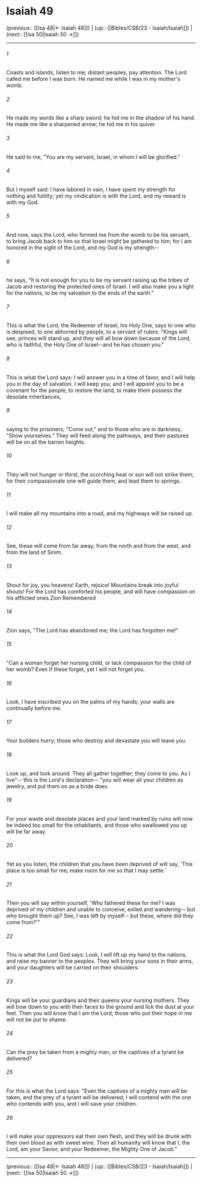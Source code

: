 # Isaiah 49

(previous:: [[Isa 48|← Isaiah 48]]) | (up:: [[Bibles/CSB/23 - Isaiah/Isaiah]]) | (next:: [[Isa 50|Isaiah 50 →]])

***


###### 1 
Coasts and islands, listen to me; distant peoples, pay attention. The Lord called me before I was born. He named me while I was in my mother's womb. 

###### 2 
He made my words like a sharp sword; he hid me in the shadow of his hand. He made me like a sharpened arrow; he hid me in his quiver. 

###### 3 
He said to me, "You are my servant, Israel, in whom I will be glorified." 

###### 4 
But I myself said: I have labored in vain, I have spent my strength for nothing and futility; yet my vindication is with the Lord, and my reward is with my God. 

###### 5 
And now, says the Lord, who formed me from the womb to be his servant, to bring Jacob back to him so that Israel might be gathered to him; for I am honored in the sight of the Lord, and my God is my strength-- 

###### 6 
he says, "It is not enough for you to be my servant raising up the tribes of Jacob and restoring the protected ones of Israel. I will also make you a light for the nations, to be my salvation to the ends of the earth." 

###### 7 
This is what the Lord, the Redeemer of Israel, his Holy One, says to one who is despised, to one abhorred by people, to a servant of rulers: "Kings will see, princes will stand up, and they will all bow down because of the Lord, who is faithful, the Holy One of Israel--and he has chosen you." 

###### 8 
This is what the Lord says: I will answer you in a time of favor, and I will help you in the day of salvation. I will keep you, and I will appoint you to be a covenant for the people, to restore the land, to make them possess the desolate inheritances, 

###### 9 
saying to the prisoners, "Come out," and to those who are in darkness, "Show yourselves." They will feed along the pathways, and their pastures will be on all the barren heights. 

###### 10 
They will not hunger or thirst, the scorching heat or sun will not strike them; for their compassionate one will guide them, and lead them to springs. 

###### 11 
I will make all my mountains into a road, and my highways will be raised up. 

###### 12 
See, these will come from far away, from the north and from the west, and from the land of Sinim. 

###### 13 
Shout for joy, you heavens! Earth, rejoice! Mountains break into joyful shouts! For the Lord has comforted his people, and will have compassion on his afflicted ones.Zion Remembered 

###### 14 
Zion says, "The Lord has abandoned me; the Lord has forgotten me!" 

###### 15 
"Can a woman forget her nursing child, or lack compassion for the child of her womb? Even if these forget, yet I will not forget you. 

###### 16 
Look, I have inscribed you on the palms of my hands; your walls are continually before me. 

###### 17 
Your builders hurry; those who destroy and devastate you will leave you. 

###### 18 
Look up, and look around. They all gather together; they come to you. As I live"-- this is the Lord's declaration-- "you will wear all your children as jewelry, and put them on as a bride does. 

###### 19 
For your waste and desolate places and your land marked by ruins will now be indeed too small for the inhabitants, and those who swallowed you up will be far away. 

###### 20 
Yet as you listen, the children that you have been deprived of will say, 'This place is too small for me; make room for me so that I may settle.' 

###### 21 
Then you will say within yourself, 'Who fathered these for me? I was deprived of my children and unable to conceive, exiled and wandering-- but who brought them up? See, I was left by myself-- but these, where did they come from?'" 

###### 22 
This is what the Lord God says: Look, I will lift up my hand to the nations, and raise my banner to the peoples. They will bring your sons in their arms, and your daughters will be carried on their shoulders. 

###### 23 
Kings will be your guardians and their queens your nursing mothers. They will bow down to you with their faces to the ground and lick the dust at your feet. Then you will know that I am the Lord; those who put their hope in me will not be put to shame. 

###### 24 
Can the prey be taken from a mighty man, or the captives of a tyrant be delivered? 

###### 25 
For this is what the Lord says: "Even the captives of a mighty man will be taken, and the prey of a tyrant will be delivered; I will contend with the one who contends with you, and I will save your children. 

###### 26 
I will make your oppressors eat their own flesh, and they will be drunk with their own blood as with sweet wine. Then all humanity will know that I, the Lord, am your Savior, and your Redeemer, the Mighty One of Jacob."

***

(previous:: [[Isa 48|← Isaiah 48]]) | (up:: [[Bibles/CSB/23 - Isaiah/Isaiah]]) | (next:: [[Isa 50|Isaiah 50 →]])
